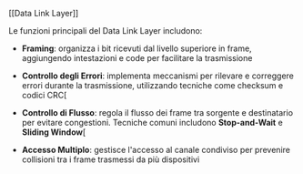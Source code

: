 
[[Data Link Layer]]

Le funzioni principali del Data Link Layer includono:

- **Framing**: organizza i bit ricevuti dal livello superiore in frame, aggiungendo intestazioni e code per facilitare la trasmissione


- **Controllo degli Errori**: implementa meccanismi per rilevare e correggere errori durante la trasmissione, utilizzando tecniche come checksum e codici CRC[
  
- **Controllo di Flusso**: regola il flusso dei frame tra sorgente e destinatario per evitare congestioni. Tecniche comuni includono **Stop-and-Wait** e **Sliding Window**[

- **Accesso Multiplo**: gestisce l'accesso al canale condiviso per prevenire collisioni tra i frame trasmessi da più dispositivi